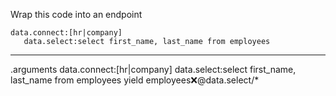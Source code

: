 Wrap this code into an endpoint

```hyperlambda
data.connect:[hr|company]
   data.select:select first_name, last_name from employees
```
---
.arguments
data.connect:[hr|company]
   data.select:select first_name, last_name from employees
   yield
      employees:x:@data.select/*

